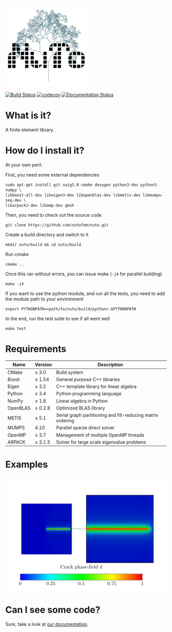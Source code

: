 ![alt text](doc/images/NuTo_logo.png "NuTo logo")

[![Build Status](https://travis-ci.org/nutofem/nuto.svg?branch=master)](https://travis-ci.org/nutofem/nuto)
[![codecov](https://codecov.io/gh/nutofem/nuto/branch/master/graph/badge.svg)](https://codecov.io/gh/nutofem/nuto)
[![Documentation Status](https://readthedocs.org/projects/nuto/badge/?version=master)](http://nuto.readthedocs.io/en/master/?badge=master)

# What is it?

A finite element library.

# How do I install it?

At your own peril.

First, you need some external dependencies

```
sudo apt-get install git swig3.0 cmake doxygen python3-dev python3-numpy \
libboost-all-dev libeigen3-dev libopenblas-dev libmetis-dev libmumps-seq-dev \
libarpack2-dev libomp-dev gmsh
```

Then, you need to check out the source code

```
git clone https://github.com/nutofem/nuto.git
```

Create a build directory and switch to it

```
mkdir nuto/build && cd nuto/build
```

Run cmake

```
cmake ..
```

Once this ran without errors, you can issue make (`-j4` for parallel building)

```
make -j4
```

If you want to use the python module, and run all the tests, you need to add 
the module path to your environment

```
export PYTHONPATH=<path/to/nuto/build/python>:$PYTHONPATH
```

In the end, run the test suite to see if all went well

```
make test
```
# Requirements

| Name     | Version | Description                                                 |
| -------- | ------- | ----------------------------------------------------------- |
| CMake    | ≥ 3.0   | Build system                                                |
| Boost    | ≥ 1.54  | General purpose C++ libraries                               |
| Eigen    | ≥ 3.2   | C++ template library for linear algebra                     |
| Python   | ≥ 3.4   | Python programming language                                 |
| NumPy    | ≥ 1.8   | Linear algebra in Python                                    |
| OpenBLAS | ≥ 0.2.8 | Optimized BLAS library                                      |
| METIS    | ≥ 5.1   | Serial graph partitioning and fill-reducing matrix ordering |
| MUMPS    | 4.10    | Parallel sparse direct solver                               |
| OpenMP   | ≥ 3.7   | Management of multiple OpenMP threads                       |
| ARPACK   | ≥ 3.1.5 | Solver for large scale eigenvalue problems                  |

# Examples

![alt text](doc/images/crack_phase_field.png "Crack phase-field for a single edge notched tension test")

# Can I see some code?

Sure, take a look at [our documentation](https://nuto.readthedocs.io/en/master/).
